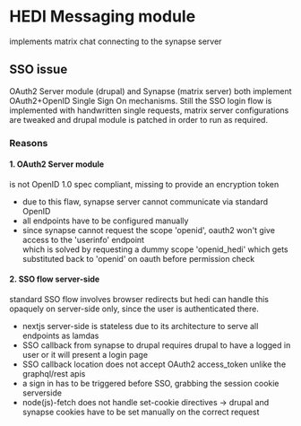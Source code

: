 # HEDI Messaging module

implements matrix chat
connecting to the synapse server

## SSO issue

OAuth2 Server module (drupal) and Synapse (matrix server) both implement OAuth2+OpenID Single Sign On mechanisms.
Still the SSO login flow is implemented with handwritten single requests, 
matrix server configurations are tweaked
and drupal module is patched in order to run as required.

### Reasons
#### 1. OAuth2 Server module 
is not OpenID 1.0 spec compliant, missing to provide an encryption token

* due to this flaw, synapse server cannot communicate via standard OpenID
* all endpoints have to be configured manually
* since synapse cannot request the scope 'openid', oauth2 won't give access to the 'userinfo' endpoint  
  which is solved by requesting a dummy scope 'openid_hedi' which gets substituted back to 'openid' on oauth before permission check

#### 2. SSO flow server-side
standard SSO flow involves browser redirects but hedi can handle this opaquely on server-side only, since the user is authenticated there.

* nextjs server-side is stateless due to its architecture to serve all endpoints as lamdas
* SSO callback from synapse to drupal requires drupal to have a logged in user or it will present a login page
* SSO callback location does not accept OAuth2 access_token unlike the graphql/rest apis
* a sign in has to be triggered before SSO, grabbing the session cookie serverside
* node(js)-fetch does not handle set-cookie directives -> drupal and synapse cookies have to be set manually on the correct request